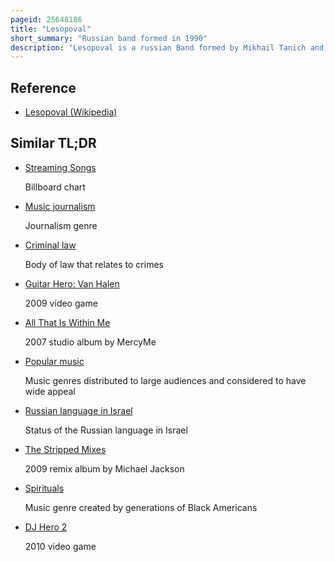 ```yaml
---
pageid: 25648186
title: "Lesopoval"
short_summary: "Russian band formed in 1990"
description: "Lesopoval is a russian Band formed by Mikhail Tanich and Sergey Korzhukov in 1990. Their Music is in the Style of russian Chanson Music from the Perspective of the criminal Underworld. The Hero of many of their Songs is often a criminal or ex-convict and their Songs often contain References to the Way such marginalized Persons live. The Songs romanticize in many Ways the Life of Criminals many of which take Place in and Concern Labor Camps and Prisons."
---
```


## Reference

- [Lesopoval (Wikipedia)](https://en.wikipedia.org/?curid=25648186)

## Similar TL;DR

- [Streaming Songs](/tldr/en/streaming-songs)

  Billboard chart

- [Music journalism](/tldr/en/music-journalism)

  Journalism genre

- [Criminal law](/tldr/en/criminal-law)

  Body of law that relates to crimes

- [Guitar Hero: Van Halen](/tldr/en/guitar-hero-van-halen)

  2009 video game

- [All That Is Within Me](/tldr/en/all-that-is-within-me)

  2007 studio album by MercyMe

- [Popular music](/tldr/en/popular-music)

  Music genres distributed to large audiences and considered to have wide appeal

- [Russian language in Israel](/tldr/en/russian-language-in-israel)

  Status of the Russian language in Israel

- [The Stripped Mixes](/tldr/en/the-stripped-mixes)

  2009 remix album by Michael Jackson

- [Spirituals](/tldr/en/spirituals)

  Music genre created by generations of Black Americans

- [DJ Hero 2](/tldr/en/dj-hero-2)

  2010 video game
